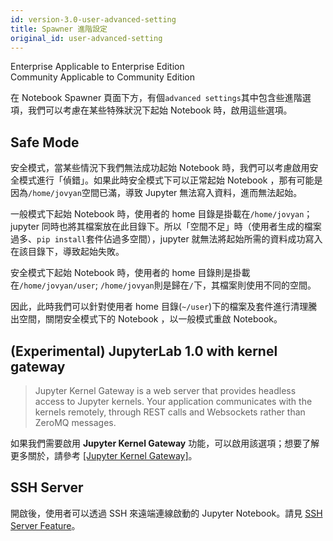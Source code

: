 ```yaml
---
id: version-3.0-user-advanced-setting
title: Spawner 進階設定
original_id: user-advanced-setting
---
```

<div class="label-sect">
  <div class="ee-only tooltip">Enterprise
    <span class="tooltiptext">Applicable to Enterprise Edition</span>
  </div>
  <div class="ce-only tooltip">Community
    <span class="tooltiptext">Applicable to Community Edition</span>
  </div>
</div>

在 Notebook Spawner 頁面下方，有個`advanced settings`其中包含些進階選項，我們可以考慮在某些特殊狀況下起始 Notebook 時，啟用這些選項。


## Safe Mode

安全模式，當某些情況下我們無法成功起始 Notebook 時，我們可以考慮啟用安全模式進行「偵錯」。如果此時安全模式下可以正常起始 Notebook ，那有可能是因為`/home/jovyan`空間已滿，導致 Jupyter 無法寫入資料，進而無法起始。

一般模式下起始 Notebook 時，使用者的 home 目錄是掛載在`/home/jovyan`； jupyter 同時也將其檔案放在此目錄下。所以「空間不足」時（使用者生成的檔案過多、`pip install`套件佔過多空間），jupyter 就無法將起始所需的資料成功寫入在該目錄下，導致起始失敗。

安全模式下起始 Notebook 時，使用者的 home 目錄則是掛載在`/home/jovyan/user`; `/home/jovyan`則是歸在`/`下，其檔案則使用不同的空間。

因此，此時我們可以針對使用者 home 目錄(`~/user`)下的檔案及套件進行清理騰出空間，關閉安全模式下的 Notebook ，以一般模式重啟 Notebook。

## (Experimental) JupyterLab 1.0 with kernel gateway

>Jupyter Kernel Gateway is a web server that provides headless access to Jupyter kernels. Your application communicates with the kernels remotely, through REST calls and Websockets rather than ZeroMQ messages.

如果我們需要啟用 **Jupyter Kernel Gateway** 功能，可以啟用該選項；想要了解更多關於，請參考 [[Jupyter Kernel Gateway]](https://jupyter-kernel-gateway.readthedocs.io/en/latest/index.html)。

## SSH Server

開啟後，使用者可以透過 SSH 來遠端連線啟動的 Jupyter Notebook。請見 [SSH Server Feature](guide_manual/ssh-config-cht)。